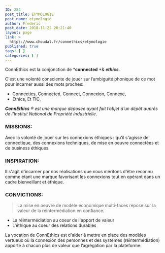 ```yaml
---
ID: 284
post_title: ÉTYMOLOGIE
post_name: etymologie
author: Frederic
post_date: 2018-11-22 20:21:40
layout: page
link: >
  https://www.choudat.fr/connethics/etymologie
published: true
tags: [ ]
categories: [ ]
---
```

<!-- wp:paragraph -->

ConnEthics est la conjonction de ***connected** *& ***ethics***.

<!-- /wp:paragraph -->

<!-- wp:paragraph -->

C'est une volonté consciente de jouer sur l’ambiguïté phonique de ce mot pour incarner aussi des mots proches:

<!-- /wp:paragraph -->

<!-- wp:list -->

*   Connectics, Connected, Connect, Connexion, Connexe,
*   Ethics, Et TIC, 

<!-- /wp:list -->

<!-- wp:paragraph -->

***ConnEthics** ® est une marque déposée ayant fait l’objet d’un dépôt auprès de l'Institut National de Propriété Industrielle.*

<!-- /wp:paragraph -->

<!-- wp:heading {"level":3} -->

### **MISSIONS:**

<!-- /wp:heading -->

<!-- wp:paragraph -->

Avec la volonté de jouer sur les connexions éthiques : qu'il s'agisse de connectique, des connexions techniques, de mise en oeuvre connectées et de business éthiques.

<!-- /wp:paragraph -->

<!-- wp:heading {"level":3} -->

### **INSPIRATION:**

<!-- /wp:heading -->

<!-- wp:paragraph -->

Il s'agit d'incarner par nos réalisations que nous méritons d'être reconnu comme étant une marque favorisant les connexions tout en opérant dans un cadre bienveillant et éthique.

<!-- /wp:paragraph -->

<!-- wp:heading {"level":3} -->

### CONVICTIONS:

<!-- /wp:heading -->

<!-- wp:quote -->

<blockquote class="wp-block-quote">
  <p>
    La mise en oeuvre de modèle économique multi-faces repose sur la valeur de la réintermédiation en confiance.
  </p>
</blockquote>

<!-- /wp:quote -->

<!-- wp:list -->

*   La réintermédiation au coeur de l'apport de valeur
*   L'éthique au coeur des relations durables

<!-- /wp:list -->

<!-- wp:paragraph -->

La vocation de ConnEthics est d'aider à mettre en place des modèles vertueux où la connexion des personnes et des systèmes (réintermédiation) apporte à chacun plus de valeur que l’agrégation par la plateforme.

<!-- /wp:paragraph -->